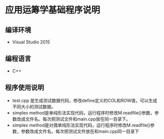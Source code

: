 # 应用运筹学基础程序说明

## 编译环境

* Visual Studio 2015

## 编程语言

* C++

## 程序使用说明

* test.cpp 是生成测试数据代码，修改define定义的COL和ROW值，可以生成不同大小的测试数据。
* simplex method是单纯形法实现代码，运行程序时修改M.readfile()参数，参数改成文件名。每次把测试文件和main.cpp放在同一目录下。
* simplex method是对偶单纯形法实现代码，运行程序时修改M.readfile()参数，参数改成文件名。每次把测试文件放在和main.cpp同一目录下

